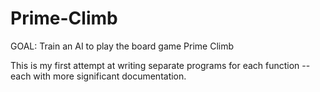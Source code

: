 # Prime-Climb
GOAL: Train an AI to play the board game Prime Climb

This is my first attempt at writing separate programs for each function -- each with more significant documentation.

